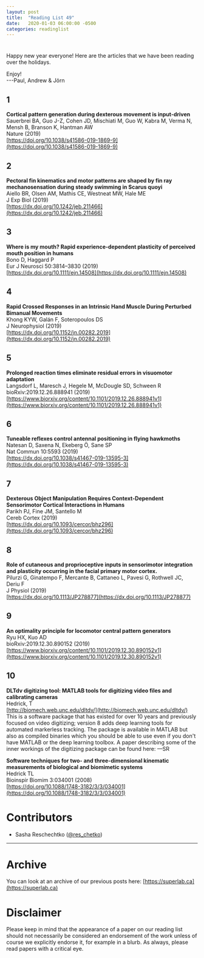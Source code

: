 ```yaml
---
layout: post
title:  "Reading List 49"
date:   2020-01-03 06:00:00 -0500
categories: readinglist
---
```


# 

Happy new year everyone!
Here are the articles that we have been reading over the holidays.

Enjoy!  
---Paul, Andrew & Jörn

## 1
**Cortical pattern generation during dexterous movement is input-driven**  
Sauerbrei BA, Guo J-Z, Cohen JD, Mischiati M, Guo W, Kabra M, Verma N, Mensh B, Branson K, Hantman AW  
Nature (2019)  
[https://doi.org/10.1038/s41586-019-1869-9](https://doi.org/10.1038/s41586-019-1869-9)

## 2
**Pectoral fin kinematics and motor patterns are shaped by fin ray mechanosensation during steady swimming in Scarus quoyi**  
Aiello BR, Olsen AM, Mathis CE, Westneat MW, Hale ME  
J Exp Biol (2019)  
[https://dx.doi.org/10.1242/jeb.211466](https://dx.doi.org/10.1242/jeb.211466)

## 3
**Where is my mouth? Rapid experience-dependent plasticity of perceived mouth position in humans**  
Bono D, Haggard P  
Eur J Neurosci 50:3814–3830 (2019)  
[https://dx.doi.org/10.1111/ejn.14508](https://dx.doi.org/10.1111/ejn.14508)

## 4
**Rapid Crossed Responses in an Intrinsic Hand Muscle During Perturbed Bimanual Movements**  
Khong KYW, Galán F, Soteropoulos DS  
J Neurophysiol (2019)  
[https://dx.doi.org/10.1152/jn.00282.2019](https://dx.doi.org/10.1152/jn.00282.2019)

## 5
**Prolonged reaction times eliminate residual errors in visuomotor adaptation**  
Langsdorf L, Maresch J, Hegele M, McDougle SD, Schween R  
bioRxiv:2019.12.26.888941 (2019)  
[https://www.biorxiv.org/content/10.1101/2019.12.26.888941v1](https://www.biorxiv.org/content/10.1101/2019.12.26.888941v1)

## 6
**Tuneable reflexes control antennal positioning in flying hawkmoths**  
Natesan D, Saxena N, Ekeberg Ö, Sane SP  
Nat Commun 10:5593 (2019)  
[https://dx.doi.org/10.1038/s41467-019-13595-3](https://dx.doi.org/10.1038/s41467-019-13595-3)

## 7
**Dexterous Object Manipulation Requires Context-Dependent Sensorimotor Cortical Interactions in Humans**  
Parikh PJ, Fine JM, Santello M  
Cereb Cortex (2019)  
[https://dx.doi.org/10.1093/cercor/bhz296](https://dx.doi.org/10.1093/cercor/bhz296)

## 8
**Role of cutaneous and proprioceptive inputs in sensorimotor integration and plasticity occurring in the facial primary motor cortex.**  
Pilurzi G, Ginatempo F, Mercante B, Cattaneo L, Pavesi G, Rothwell JC, Deriu F  
J Physiol (2019)  
[https://dx.doi.org/10.1113/JP278877](https://dx.doi.org/10.1113/JP278877)

## 9
**An optimality principle for locomotor central pattern generators**  
Ryu HX, Kuo AD  
bioRxiv:2019.12.30.890152 (2019)  
[https://www.biorxiv.org/content/10.1101/2019.12.30.890152v1](https://www.biorxiv.org/content/10.1101/2019.12.30.890152v1)

## 10
**DLTdv digitizing tool: MATLAB tools for digitizing video files and calibrating cameras**  
Hedrick, T  
[http://biomech.web.unc.edu/dltdv/](http://biomech.web.unc.edu/dltdv/)
This is a software package that has existed for over 10 years and previously focused on video digitizing; version 8 adds deep learning tools for automated markerless tracking. The package is available in MATLAB but also as compiled binaries which you should be able to use even if you don't have MATLAB or the deep learning toolbox. A paper describing some of the inner workings of the digitizing package can be found here: —SR

**Software techniques for two- and three-dimensional kinematic measurements of biological and biomimetic systems**  
Hedrick TL  
Bioinspir Biomim 3:034001 (2008)  
[https://doi.org/10.1088/1748-3182/3/3/034001](https://doi.org/10.1088/1748-3182/3/3/034001)


# Contributors
- Sasha Reschechtko ([@res_chetko](https://twitter.com/res_chetko))


---
# Archive
You can look at an archive of our previous posts here: [https://superlab.ca](https://superlab.ca)


# Disclaimer
Please keep in mind that the appearance of a paper on our reading list should not necessarily be considered an endorsement of the work unless of course we explicitly endorse it, for example in a blurb. As always, please read papers with a critical eye.
